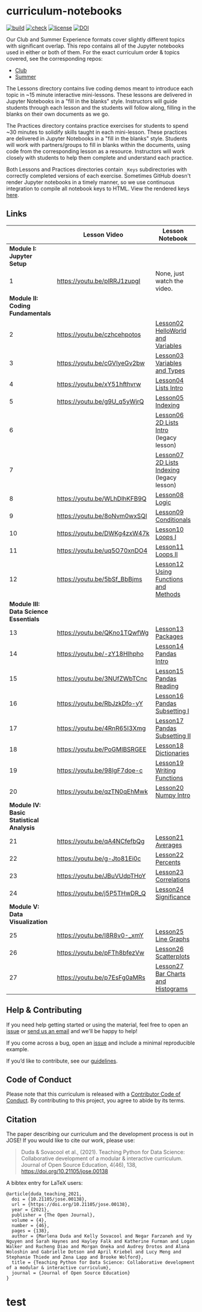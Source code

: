 # curriculum-notebooks

[![build](https://github.com/GWC-DCMB/curriculum-notebooks/workflows/build/badge.svg)](https://github.com/GWC-DCMB/curriculum-notebooks/actions)
[![check](https://github.com/GWC-DCMB/curriculum-notebooks/workflows/check/badge.svg)](https://github.com/GWC-DCMB/curriculum-notebooks/actions)
[![license](https://img.shields.io/badge/License-MIT%2BCC--BY-8F00FF)](LICENSE.md)
[![DOI](https://jose.theoj.org/papers/10.21105/jose.00138/status.svg)](https://doi.org/10.21105/jose.00138)

Our Club and Summer Experience formats cover slightly different topics with significant overlap.
This repo contains all of the Jupyter notebooks used in either or both of them.
For the exact curriculum order & topics covered, see the corresponding repos:

- [Club](https://github.com/GWC-DCMB/ClubCurriculum)
- [Summer](https://github.com/GWC-DCMB/SummerExperience)

The Lessons directory contains live coding demos meant to introduce each topic in ~15 minute interactive mini-lessons.
These lessons are delivered in Jupyter Notebooks in a "fill in the blanks" style.
Instructors will guide students through each lesson and the students will follow along,
filling in the blanks on their own documents as we go.

The Practices directory contains practice exercises for students to spend ~30 minutes to solidify skills taught in each mini-lesson.
These practices are delivered in Jupyter Notebooks in a "fill in the blanks" style.
Students will work with partners/groups to fill in blanks within the documents,
using code from the corresponding lesson as a resource.
Instructors will work closely with students to help them complete and understand each practice.

Both Lessons and Practices directories contain `_Keys` subdirectories with correctly completed versions of each exercise.
Sometimes GitHub doesn't render Jupyter notebooks in a timely manner,
so we use continuous integration to compile all notebook keys to HTML.
View the rendered keys [here](https://GWC-DCMB.github.io/curriculum-notebooks).


## Links

|   | Lesson Video | Lesson Notebook | Practice Notebook |
|---|---|---|---|
| **Module I: Jupyter Setup** |
| 1 | https://youtu.be/plRRJ1zupgI | None, just watch the video. | [Practice01 Jupyter Setup](https://colab.research.google.com/github/GWC-DCMB/curriculum-notebooks/blob/main/Practices/Practice01_Jupyter-Setup.ipynb) |
| **Module II: Coding Fundamentals** |
| 2 | https://youtu.be/czhcehpotos | [Lesson02 HelloWorld and Variables](https://colab.research.google.com/github/GWC-DCMB/curriculum-notebooks/blob/main/Lessons/Lesson02_HelloWorld_Variables.ipynb) | [Practice02 HelloWorld and Variables](https://colab.research.google.com/github/GWC-DCMB/curriculum-notebooks/blob/main/Practices/Practice02_HelloWorld_Variables.ipynb) |
| 3 | https://youtu.be/cGVIyeGv2bw | [Lesson03 Variables and Types](https://colab.research.google.com/github/GWC-DCMB/curriculum-notebooks/blob/main/Lessons/Lesson03_Variables_Types.ipynb) | [Practice03 Variables and Types](https://colab.research.google.com/github/GWC-DCMB/curriculum-notebooks/blob/main/Practices/Practice03_Variables_Types.ipynb) |
| 4 | https://youtu.be/xY51hfthvrw | [Lesson04 Lists Intro](https://colab.research.google.com/github/GWC-DCMB/curriculum-notebooks/blob/main/Lessons/Lesson04_Lists_Intro.ipynb) | [Practice04 Lists Intro](https://colab.research.google.com/github/GWC-DCMB/curriculum-notebooks/blob/main/Practices/Practice04_Lists_Intro.ipynb) |
| 5 | https://youtu.be/g9U_q5yWjrQ | [Lesson05 Indexing](https://colab.research.google.com/github/GWC-DCMB/curriculum-notebooks/blob/main/Lessons/Lesson05_Indexing.ipynb) | [Practice05 Indexing](https://colab.research.google.com/github/GWC-DCMB/curriculum-notebooks/blob/main/Practices/Practice05_Indexing.ipynb) |
| 6 |   | [Lesson06 2D Lists Intro](https://colab.research.google.com/github/GWC-DCMB/curriculum-notebooks/blob/main/Lessons/Lesson06_2D_Lists_Intro.ipynb)  (legacy lesson) | [Practice06 2D Lists Intro](https://colab.research.google.com/github/GWC-DCMB/curriculum-notebooks/blob/main/Practices/Practice06_2D_Lists_Intro.ipynb) |
| 7 |   | [Lesson07 2D Lists Indexing](https://colab.research.google.com/github/GWC-DCMB/curriculum-notebooks/blob/main/Lessons/Lesson07_2D_Lists_Indexing.ipynb)  (legacy lesson) | [Practice07 2D Lists Indexing](https://colab.research.google.com/github/GWC-DCMB/curriculum-notebooks/blob/main/Practices/Practice07_2D_Lists_Indexing.ipynb) |
| 8 | https://youtu.be/WLhDlhKFB9Q | [Lesson08 Logic](https://colab.research.google.com/github/GWC-DCMB/curriculum-notebooks/blob/main/Lessons/Lesson08_Logic.ipynb) | [Practice08 Logic](https://colab.research.google.com/github/GWC-DCMB/curriculum-notebooks/blob/main/Practices/Practice08_Logic.ipynb) |
| 9 | https://youtu.be/8oNvm0wxSQI | [Lesson09 Conditionals](https://colab.research.google.com/github/GWC-DCMB/curriculum-notebooks/blob/main/Lessons/Lesson09_Conditionals.ipynb) | [Practice09 Conditionals](https://colab.research.google.com/github/GWC-DCMB/curriculum-notebooks/blob/main/Practices/Practice09_Conditionals.ipynb) |
| 10 | https://youtu.be/DWKg4zxW47k | [Lesson10 Loops I](https://colab.research.google.com/github/GWC-DCMB/curriculum-notebooks/blob/main/Lessons/Lesson10_Loops1.ipynb) | [Practice10 Loops I](https://colab.research.google.com/github/GWC-DCMB/curriculum-notebooks/blob/main/Practices/Practice10_Loops1.ipynb) |
| 11 | https://youtu.be/uq5O70xnDO4 | [Lesson11 Loops II](https://colab.research.google.com/github/GWC-DCMB/curriculum-notebooks/blob/main/Lessons/Lesson11_Loops2.ipynb) | [Practice11 Loops II](https://colab.research.google.com/github/GWC-DCMB/curriculum-notebooks/blob/main/Practices/Practice11_Loops2.ipynb) |
| 12 | https://youtu.be/5bSf_BbBjms | [Lesson12 Using Functions and Methods](https://colab.research.google.com/github/GWC-DCMB/curriculum-notebooks/blob/main/Lessons/Lesson12_Functions_and_Methods.ipynb) | [Practice12 Using Functions and Methods](https://colab.research.google.com/github/GWC-DCMB/curriculum-notebooks/blob/main/Practices/Practice12_Functions_and_Methods.ipynb) |
| **Module III: Data Science Essentials** |
| 13 | https://youtu.be/QKno1TQwfWg | [Lesson13 Packages](https://colab.research.google.com/github/GWC-DCMB/curriculum-notebooks/blob/main/Lessons/Lesson13_Packages.ipynb) | [Practice13 Packages](https://colab.research.google.com/github/GWC-DCMB/curriculum-notebooks/blob/main/Practices/Practice13_Packages.ipynb) |
| 14 | https://youtu.be/-zY18Hlhpho | [Lesson14 Pandas Intro](https://colab.research.google.com/github/GWC-DCMB/curriculum-notebooks/blob/main/Lessons/Lesson14_Pandas-Intro.ipynb) | [Practice14 Pandas Intro](https://colab.research.google.com/github/GWC-DCMB/curriculum-notebooks/blob/main/Practices/Practice14_Pandas-Intro.ipynb) |
| 15 | https://youtu.be/3NUfZWbTCnc | [Lesson15 Pandas Reading](https://colab.research.google.com/github/GWC-DCMB/curriculum-notebooks/blob/main/Lessons/Lesson15_Pandas-Reading.ipynb) | [Practice15 Pandas Reading](https://colab.research.google.com/github/GWC-DCMB/curriculum-notebooks/blob/main/Practices/Practice15_Pandas-Reading.ipynb) |
| 16 | https://youtu.be/RbJzkDfo-yY | [Lesson16 Pandas Subsetting I](https://colab.research.google.com/github/GWC-DCMB/curriculum-notebooks/blob/main/Lessons/Lesson16_Pandas-Subsetting-I.ipynb) | [Practice16 Pandas Subsetting I](https://colab.research.google.com/github/GWC-DCMB/curriculum-notebooks/blob/main/Practices/Practice16_Pandas-Subsetting-I.ipynb) |
| 17 | https://youtu.be/4RnR65I3Xmg | [Lesson17 Pandas Subsetting II](https://colab.research.google.com/github/GWC-DCMB/curriculum-notebooks/blob/main/Lessons/Lesson17_Pandas-Subsetting-II.ipynb) | [Practice17 Pandas Subsetting II](https://colab.research.google.com/github/GWC-DCMB/curriculum-notebooks/blob/main/Practices/Practice17_Pandas-Subsetting-II.ipynb) |
| 18 | https://youtu.be/PoGMlBSRGEE | [Lesson18 Dictionaries](https://colab.research.google.com/github/GWC-DCMB/curriculum-notebooks/blob/main/Lessons/Lesson18_Dictionaries.ipynb) | [Practice18 Dictionaries](https://colab.research.google.com/github/GWC-DCMB/curriculum-notebooks/blob/main/Practices/Practice18_Dictionaries.ipynb) |
| 19 | https://youtu.be/98lgF7doe-c  | [Lesson19 Writing Functions](https://colab.research.google.com/github/GWC-DCMB/curriculum-notebooks/blob/main/Lessons/Lesson19_Functions.ipynb) | [Practice19 Writing Functions](https://colab.research.google.com/github/GWC-DCMB/curriculum-notebooks/blob/main/Practices/Practice19_Functions.ipynb) |
| 20 | https://youtu.be/qzTN0qEhMwk | [Lesson20 Numpy Intro](https://colab.research.google.com/github/GWC-DCMB/curriculum-notebooks/blob/main/Lessons/Lesson20_Numpy_Intro.ipynb) | [Practice20 Numpy Intro](https://colab.research.google.com/github/GWC-DCMB/curriculum-notebooks/blob/main/Practices/Practice20_Numpy_Intro.ipynb) |
| **Module IV: Basic Statistical Analysis** |
| 21 | https://youtu.be/qA4NCfefbQg | [Lesson21 Averages](https://colab.research.google.com/github/GWC-DCMB/curriculum-notebooks/blob/main/Lessons/Lesson21_Basic_Stats_I_Averages.ipynb) | [Practice21 Averages](https://colab.research.google.com/github/GWC-DCMB/curriculum-notebooks/blob/main/Practices/Practice21_Basic_Stats_I_Averages.ipynb) |
| 22 | https://youtu.be/g-Jto81Ei0c | [Lesson22 Percents](https://colab.research.google.com/github/GWC-DCMB/curriculum-notebooks/blob/main/Lessons/Lesson22_Basic_Stats_II_Percents.ipynb) | [Practice22 Percents](https://colab.research.google.com/github/GWC-DCMB/curriculum-notebooks/blob/main/Practices/Practice22_Basic_Stats_II_Percents.ipynb) |
| 23 | https://youtu.be/JBuVUdpTHoY | [Lesson23 Correlations](https://colab.research.google.com/github/GWC-DCMB/curriculum-notebooks/blob/main/Lessons/Lesson23_Basic_Stats_III_Correlations.ipynb) | [Practice23 Correlations](https://colab.research.google.com/github/GWC-DCMB/curriculum-notebooks/blob/main/Practices/Practice23_Basic_Stats_III_Correlations.ipynb) |
| 24 | https://youtu.be/j5P5THwDR_Q | [Lesson24 Significance](https://colab.research.google.com/github/GWC-DCMB/curriculum-notebooks/blob/main/Lessons/Lesson24_Basic_Stats_IV_Significance.ipynb) | [Practice24 Significance](https://colab.research.google.com/github/GWC-DCMB/curriculum-notebooks/blob/main/Practices/Practice24_Basic_Stats_IV_Significance.ipynb) |
| **Module V: Data Visualization** |
| 25 | https://youtu.be/I8R8v0-_xmY | [Lesson25 Line Graphs](https://colab.research.google.com/github/GWC-DCMB/curriculum-notebooks/blob/main/Lessons/Lesson25_LineGraphs.ipynb) | [Practice25 Line Graphs](https://colab.research.google.com/github/GWC-DCMB/curriculum-notebooks/blob/main/Practices/Practice25_LineGraphs.ipynb) |
| 26 | https://youtu.be/pFTh8bfezVw | [Lesson26 Scatterplots](https://colab.research.google.com/github/GWC-DCMB/curriculum-notebooks/blob/main/Lessons/Lesson26_Scatterplots.ipynb) | [Practice26 Scatterplots](https://colab.research.google.com/github/GWC-DCMB/curriculum-notebooks/blob/main/Practices/Practice26_Scatterplots.ipynb) |
| 27 | https://youtu.be/p7EsFg0aMRs | [Lesson27 Bar Charts and Histograms](https://colab.research.google.com/github/GWC-DCMB/curriculum-notebooks/blob/main/Lessons/Lesson27_BarCharts_Histograms.ipynb) | [Practice27 Bar Charts and Histograms](https://colab.research.google.com/github/GWC-DCMB/curriculum-notebooks/blob/main/Practices/Practice27_BarCharts_Histograms.ipynb) |

## Help & Contributing

If you need help getting started or using the material, 
feel free to open an [issue](https://github.com/GWC-DCMB/curriculum-notebooks/issues)
or [send us an email](mailto:gwc.bioinfo-requests@umich.edu)
and we'll be happy to help!

If you come across a bug, open an [issue](https://github.com/GWC-DCMB/curriculum-notebooks/issues)
and include a minimal reproducible example.

If you’d like to contribute, see our [guidelines](.github/CONTRIBUTING.md).

## Code of Conduct

Please note that this curriculum is released with a
[Contributor Code of Conduct](.github/CODE_OF_CONDUCT.md).
By contributing to this project, you agree to abide by its terms.

## Citation

The paper describing our curriculum and the development
process is out in JOSE! If you would like to cite our work,
please use:

> Duda & Sovacool et al., (2021). Teaching Python for Data Science: Collaborative development
> of a modular & interactive curriculum. Journal of Open Source Education, 
> 4(46), 138, https://doi.org/10.21105/jose.00138

A bibtex entry for LaTeX users:

```
@article{duda_teaching_2021,
  doi = {10.21105/jose.00138},
  url = {https://doi.org/10.21105/jose.00138},
  year = {2021},
  publisher = {The Open Journal},
  volume = {4},
  number = {46},
  pages = {138},
  author = {Marlena Duda and Kelly Sovacool and Negar Farzaneh and Vy Nguyen and Sarah Haynes and Hayley Falk and Katherine Furman and Logan Walker and Rucheng Diao and Morgan Oneka and Audrey Drotos and Alana Woloshin and Gabrielle Dotson and April Kriebel and Lucy Meng and Stephanie Thiede and Zena Lapp and Brooke Wolford},
  title = {Teaching Python for Data Science: Collaborative development of a modular & interactive curriculum},
  journal = {Journal of Open Source Education}
}
```

# test

